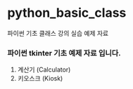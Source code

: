 # python_basic_class
파이썬 기초 클래스 강의 실습 예제 자료

### 파이썬 tkinter 기초 예제 자료 입니다.
1. 계산기 (Calculator)
2. 키오스크 (Kiosk)

